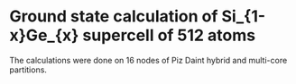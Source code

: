 # Ground state calculation of Si_{1-x}Ge_{x} supercell of 512 atoms

The calculations were done on 16 nodes of Piz Daint hybrid and multi-core partitions.
